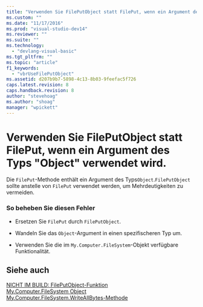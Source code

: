 ```yaml
---
title: "Verwenden Sie FilePutObject statt FilePut, wenn ein Argument des Typs &quot;Object&quot; verwendet wird. | Microsoft Docs"
ms.custom: ""
ms.date: "11/17/2016"
ms.prod: "visual-studio-dev14"
ms.reviewer: ""
ms.suite: ""
ms.technology: 
  - "devlang-visual-basic"
ms.tgt_pltfrm: ""
ms.topic: "article"
f1_keywords: 
  - "vbrUseFilePutObject"
ms.assetid: d207b9b7-5898-4c13-8b03-9feefac5f726
caps.latest.revision: 8
caps.handback.revision: 8
author: "stevehoag"
ms.author: "shoag"
manager: "wpickett"
---
```

# Verwenden Sie FilePutObject statt FilePut, wenn ein Argument des Typs &quot;Object&quot; verwendet wird.
Die `FilePut`\-Methode enthält ein Argument des Typs`Object`.`FilePutObject` sollte anstelle von `FilePut` verwendet werden, um Mehrdeutigkeiten zu vermeiden.  
  
### So beheben Sie diesen Fehler  
  
-   Ersetzen Sie `FilePut` durch `FilePutObject`.  
  
-   Wandeln Sie das `Object`\-Argument in einen spezifischeren Typ um.  
  
-   Verwenden Sie die im `My.Computer.FileSystem`\-Objekt verfügbare Funktionalität.  
  
## Siehe auch  
 [NICHT IM BUILD: FilePutObject\-Funktion](http://msdn.microsoft.com/de-de/a0f52a1c-5ecc-4945-b18c-03147af61d6b)   
 [My.Computer.FileSystem Object](../../visual-basic/language-reference/objects/my-computer-filesystem-object.md)   
 [My.Computer.FileSystem.WriteAllBytes\-Methode](http://msdn.microsoft.com/de-de/b1a24dc1-eac8-4e22-8ffa-cc3bacbaf826)